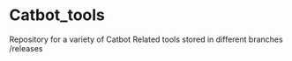 # Catbot_tools
Repository for a variety of Catbot Related tools stored in different branches /releases
